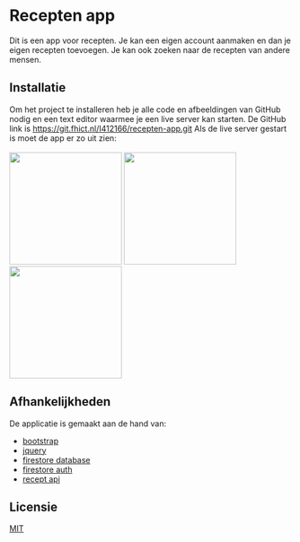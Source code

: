 # Recepten app

Dit is een app voor recepten. Je kan een eigen account aanmaken en dan je eigen recepten toevoegen. Je kan ook zoeken naar de recepten van andere mensen. 

## Installatie

Om het project te installeren heb je alle code en afbeeldingen van GitHub nodig en een text editor waarmee je een live server kan starten. De GitHub link is https://git.fhict.nl/I412166/recepten-app.git 
Als de live server gestart is moet de app er zo uit zien:
<br><br>
<img src="images/1.png" width="200px">
<img src="images/2.png" width="200px">
<img src="images/3.png" width="200px">

## Afhankelijkheden
De applicatie is gemaakt aan de hand van:
* [bootstrap](https://maxcdn.bootstrapcdn.com/bootstrap/3.4.1/css/bootstrap.min.css)
* [jquery](https://ajax.googleapis.com/ajax/libs/jquery/3.5.1/jquery.min.js)
* [firestore database](https://www.gstatic.com/firebasejs/7.14.2/firebase-firestore.js) 
* [firestore auth](https://www.gstatic.com/firebasejs/7.14.2/firebase-auth.js) 
* [recept api](https://api.spoonacular.com)

## Licensie
[MIT](https://choosealicense.com/licenses/mit/)


